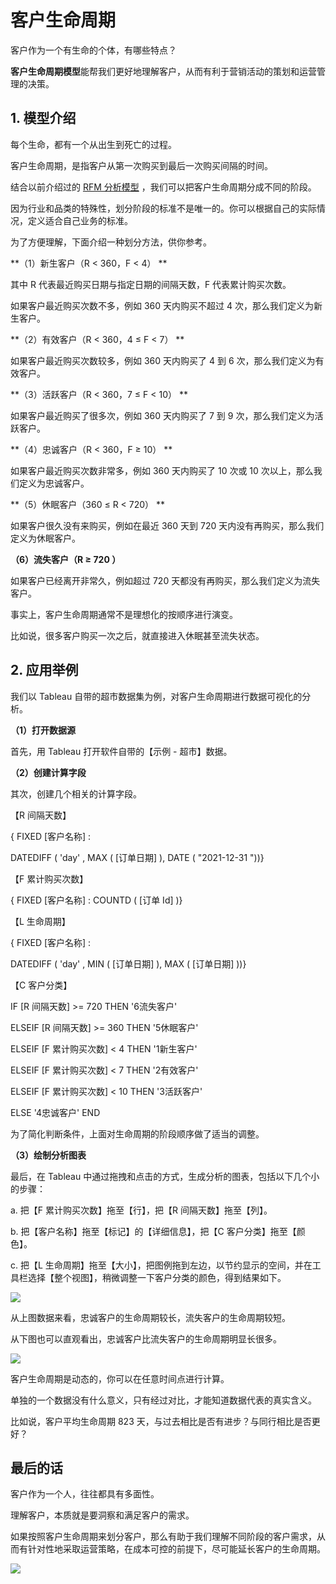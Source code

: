 # 客户生命周期

客户作为一个有生命的个体，有哪些特点？

**客户生命周期模型**能帮我们更好地理解客户，从而有利于营销活动的策划和运营管理的决策。

## **1. 模型介绍**

每个生命，都有一个从出生到死亡的过程。

客户生命周期，是指客户从第一次购买到最后一次购买间隔的时间。

结合以前介绍过的 [RFM 分析模型](https://mp.weixin.qq.com/s?__biz=MzA4ODE2OTIxMw==&mid=2653477360&idx=1&sn=be2c4457318600fd9b5702c061c63672&scene=21#wechat_redirect "RFM 分析模型") ，我们可以把客户生命周期分成不同的阶段。

因为行业和品类的特殊性，划分阶段的标准不是唯一的。你可以根据自己的实际情况，定义适合自己业务的标准。

为了方便理解，下面介绍一种划分方法，供你参考。

**（1）新生客户（R < 360，F < 4） **

其中 R 代表最近购买日期与指定日期的间隔天数，F 代表累计购买次数。

如果客户最近购买次数不多，例如 360 天内购买不超过 4 次，那么我们定义为新生客户。

**（2）有效客户（R < 360，4 ≤ F < 7） **

如果客户最近购买次数较多，例如 360 天内购买了 4 到 6 次，那么我们定义为有效客户。

**（3）活跃客户（R < 360，7 ≤ F < 10） **

如果客户最近购买了很多次，例如 360 天内购买了 7 到 9 次，那么我们定义为活跃客户。

**（4）忠诚客户（R < 360，F ≥ 10） **

如果客户最近购买次数非常多，例如 360 天内购买了 10 次或 10 次以上，那么我们定义为忠诚客户。

**（5）休眠客户（360 ≤ R < 720） **

如果客户很久没有来购买，例如在最近 360 天到 720 天内没有再购买，那么我们定义为休眠客户。

**（6）流失客户（R ≥ 720 ）**

如果客户已经离开非常久，例如超过 720 天都没有再购买，那么我们定义为流失客户。

事实上，客户生命周期通常不是理想化的按顺序进行演变。

比如说，很多客户购买一次之后，就直接进入休眠甚至流失状态。

## **2. 应用举例**

我们以 Tableau 自带的超市数据集为例，对客户生命周期进行数据可视化的分析。

**（1）打开数据源**

首先，用 Tableau 打开软件自带的【示例 - 超市】数据。

**（2）创建计算字段**

其次，创建几个相关的计算字段。

【R 间隔天数】

{  FIXED [客户名称]  :  

DATEDIFF  (  'day'  ,  MAX  ( [订单日期]  ),  DATE  (  "2021-12-31  "))}

【F 累计购买次数】

{  FIXED [客户名称]  :  COUNTD  ( [订单 Id]  )}

【L 生命周期】

{  FIXED [客户名称]  :  

DATEDIFF  (  'day'  ,  MIN  ( [订单日期]  ),  MAX  ( [订单日期]  ))}

【C 客户分类】

IF [R 间隔天数]  >= 720 THEN  '6流失客户'  

ELSEIF [R 间隔天数]  >= 360 THEN  '5休眠客户'  

ELSEIF [F 累计购买次数]  < 4 THEN  '1新生客户'  

ELSEIF [F 累计购买次数]  < 7 THEN  '2有效客户'  

ELSEIF [F 累计购买次数]  < 10 THEN  '3活跃客户'  

ELSE  '4忠诚客户'  END 

为了简化判断条件，上面对生命周期的阶段顺序做了适当的调整。

**（3）绘制分析图表**

最后，在 Tableau 中通过拖拽和点击的方式，生成分析的图表，包括以下几个小的步骤：

a. 把【F 累计购买次数】拖至【行】，把【R 间隔天数】拖至【列】。

b. 把【客户名称】拖至【标记】的【详细信息】，把【C 客户分类】拖至【颜色】。

c. 把【L 生命周期】拖至【大小】，把图例拖到左边，以节约显示的空间，并在工具栏选择【整个视图】，稍微调整一下客户分类的颜色，得到结果如下。

![](https://mmbiz.qpic.cn/mmbiz_png/giaycic3UNwo0hZehkdNdISd69qmmnO1H2icZRic6VKKoFrrVJaZJQ7oHYDLVzlcLBa4XiaelD5gjribKiaibZJvnEIh6A/640?wx_fmt=png) 

从上图数据来看，忠诚客户的生命周期较长，流失客户的生命周期较短。  

从下图也可以直观看出，忠诚客户比流失客户的生命周期明显长很多。

![](https://mmbiz.qpic.cn/mmbiz_png/giaycic3UNwo1XJM8hcfPXibbr3lzmXqctoheN68Gxfl4fxjdMZ39WG7ib01CricO28ypLJDGPdHQC7vt0WNyeDA5Jw/640?wx_fmt=png) 

客户生命周期是动态的，你可以在任意时间点进行计算。  

单独的一个数据没有什么意义，只有经过对比，才能知道数据代表的真实含义。

比如说，客户平均生命周期 823 天，与过去相比是否有进步？与同行相比是否更好？

## **最后的话**

客户作为一个人，往往都具有多面性。

理解客户，本质就是要洞察和满足客户的需求。

如果按照客户生命周期来划分客户，那么有助于我们理解不同阶段的客户需求，从而有针对性地采取运营策略，在成本可控的前提下，尽可能延长客户的生命周期。

![](https://visitor-badge.laobi.icu/badge?page_id=sjhfx.linji&left_text=PageViews&right_color=%2300589F)